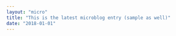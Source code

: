 ```yaml
---
layout: "micro"
title: "This is the latest microblog entry (sample as well)"
date: "2018-01-01"
---
```


